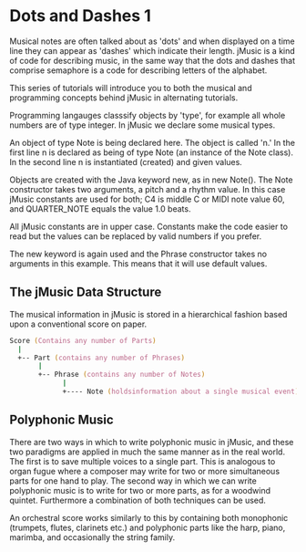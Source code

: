 # Dots and Dashes 1

Musical notes are often talked about as 'dots' and when displayed on a time line they can appear as 'dashes' which indicate their length. jMusic is a kind of code for describing music, in the same way that the dots and dashes that comprise semaphore is a code for describing letters of the alphabet.  

This series of tutorials will introduce you to both the musical and programming concepts behind jMusic in alternating tutorials.

Programming langauges classsify objects by 'type', for example all whole numbers are of type integer. In jMusic we declare some musical types.  

An object of type Note is being declared here. The object is called 'n.' In the first line n is declared as being of type Note (an instance of the Note class). In the second line n is instantiated (created) and given values.  

Objects are created with the Java keyword new, as in new Note(). The Note constructor takes two arguments, a pitch and a rhythm value. In this case jMusic constants are used for both; C4 is middle C or MIDI note value 60, and QUARTER_NOTE equals the value 1.0 beats.

All jMusic constants are in upper case. Constants make the code easier to read but the values can be replaced by valid numbers if you prefer.

The new keyword is again used and the Phrase constructor takes no arguments in this example. This means that it will use default values.

## The jMusic Data Structure

The musical information in jMusic is stored in a hierarchical fashion based upon a conventional score on paper.

```zsh
Score (Contains any number of Parts)
  |
  +-- Part (contains any number of Phrases)
       |
       +-- Phrase (contains any number of Notes)
             |
             +---- Note (holdsinformation about a single musical event)
```

## Polyphonic Music
There are two ways in which to write polyphonic music in jMusic, and these two paradigms are applied in much the same manner as in the real world. The first is to save multiple voices to a single part. This is analogous to organ fugue where a composer may write for two or more simultaneous parts for one hand to play. The second way in which we can write polyphonic music is to write for two or more parts, as for a woodwind quintet. Furthermore a combination of both techniques can be used.

An orchestral score works similarly to this by containing both monophonic (trumpets, flutes, clarinets etc.) and polyphonic parts like the harp, piano, marimba, and occasionally the string family.